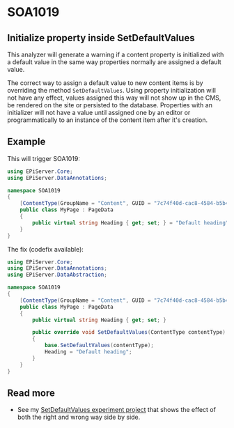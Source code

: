 # SOA1019

## Initialize property inside SetDefaultValues

This analyzer will generate a warning if a content property is initialized
with a default value in the same way properties normally are
assigned a default value.

The correct way to assign a default value to new content items is by overriding
the method `SetDefaultValues`. Using property initialization will not have any effect,
values assigned this way will not show up in the CMS, be rendered on the site or
persisted to the database. Properties with an initializer will not have a value
until assigned one by an editor or programmatically to an instance of the content item
after it's creation.

## Example

This will trigger SOA1019:
```C#
using EPiServer.Core;
using EPiServer.DataAnnotations;

namespace SOA1019
{
    [ContentType(GroupName = "Content", GUID = "7c74f40d-cac8-4584-b5b4-09fc3e55e2b2")]
    public class MyPage : PageData
    {
        public virtual string Heading { get; set; } = "Default heading"; // <-- SOA1019
    }
}
```

The fix (codefix available):
```C#
using EPiServer.Core;
using EPiServer.DataAnnotations;
using EPiServer.DataAbstraction;

namespace SOA1019
{
    [ContentType(GroupName = "Content", GUID = "7c74f40d-cac8-4584-b5b4-09fc3e55e2b2")]
    public class MyPage : PageData
    {
        public virtual string Heading { get; set; }

        public override void SetDefaultValues(ContentType contentType)
        {
            base.SetDefaultValues(contentType);
            Heading = "Default heading";
        }
    }
}
```

## Read more

- See my [SetDefaultValues experiment project](https://github.com/Stekeblad/SetDefaultValues-experiment)
that shows the effect of both the right and wrong way side by side.